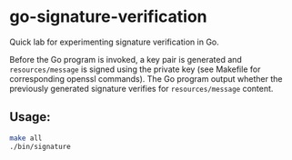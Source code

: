 #  go-signature-verification
Quick lab for experimenting signature verification in Go.

Before the Go program is invoked, a key pair is generated and `resources/message` is signed using the private key (see Makefile for corresponding openssl commands).
The Go program output whether the previously generated signature verifies for `resources/message` content.

## Usage:
```sh
make all
./bin/signature
```